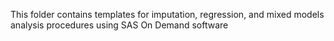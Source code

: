 This folder contains templates for imputation, regression, and mixed models analysis procedures using SAS On Demand software
